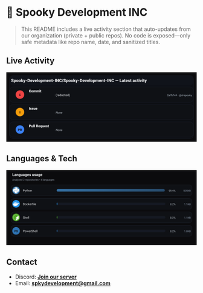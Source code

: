 # 👻 Spooky Development INC

> This README includes a live activity section that auto-updates from our organization (private + public repos). No code is exposed—only safe metadata like repo name, date, and sanitized titles.

## Live Activity
![Repo Snapshot](./assets/repo-snapshot.svg?v=169885c6bc)

## Languages & Tech
![Languages Usage](./assets/languages.svg?v=e3c6dc5643)

## Contact
- Discord: **[Join our server](https://discord.gg/XYspZgEEJb)**
- Email: **spkydevelopment@gmail.com**
